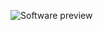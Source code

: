 ![Software preview](https://github.com/benjamintsandoval/text-based-minesweeper/blob/f7d6ca8cd581d3b942462c07c9ea439eceb00ea8/minesweeper%201280_640.png)
